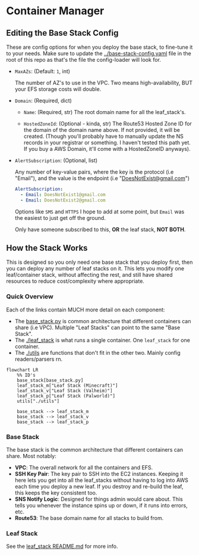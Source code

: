 # Container Manager

## Editing the Base Stack Config

These are config options for when you deploy the base stack, to fine-tune it to your needs. Make sure to update the [../base-stack-config.yaml](../base-stack-config.yaml) file in the root of this repo as that's the file the config-loader will look for.

- `MaxAZs`: (Default: `1`, int)

  The number of AZ's to use in the VPC. Two means high-availability, BUT your EFS storage costs will double.

- `Domain`: (Required, dict)

  - `Name`: (Required, str)
    The root domain name for all the leaf_stack's.

  - `HostedZoneId`: (Optional - kinda, str)
    The Route53 Hosted Zone ID for the domain of the domain name above. If not provided, it will be created. (Though you'll probably have to manually update the NS records in your registrar or something. I haven't tested this path yet. If you buy a AWS Domain, it'll come with a HostedZoneID anyways).

- `AlertSubscription`: (Optional, list)

  Any number of key-value pairs, where the key is the protocol (i.e "Email"), and the value is the endpoint (i.e "DoesNotExist@gmail.com")

    ```yaml
    AlertSubscription:
      - Email: DoesNotExist1@gmail.com
      - Email: DoesNotExist2@gmail.com
    ```

    Options like `SMS` and `HTTPS` I hope to add at some point, but `Email` was the easiest to just get off the ground.

    Only have someone subscribed to this, **OR** the leaf stack, **NOT BOTH**.

## How the Stack Works

This is designed so you only need one base stack that you deploy first, then you can deploy any number of leaf stacks on it. This lets you modify one leaf/container stack, without affecting the rest, and still have shared resources to reduce cost/complexity where appropriate.

### Quick Overview

Each of the links contain MUCH more detail on each component:

- The [base_stack.py](./base_stack.py) is common architecture that different containers can share (i.e VPC). Multiple "Leaf Stacks" can point to the same "Base Stack".
- The [./leaf_stack](./leaf_stack/README.md) is what runs a single container. One `leaf_stack` for one container.
- The [./utils](./utils/README.md) are functions that don't fit in the other two. Mainly config readers/parsers rn.

```mermaid
flowchart LR
    %% ID's
    base_stack[base_stack.py]
    leaf_stack_m["Leaf Stack (Minecraft)"]
    leaf_stack_v["Leaf Stack (Valheim)"]
    leaf_stack_p["Leaf Stack (Palworld)"]
    utils["./utils"]

    base_stack --> leaf_stack_m
    base_stack --> leaf_stack_v
    base_stack --> leaf_stack_p
```

### Base Stack

The base stack is the common architecture that different containers can share. Most notably:

- **VPC**: The overall network for all the containers and EFS.
- **SSH Key Pair**: The key pair to SSH into the EC2 instances. Keeping it here lets you get into all the leaf_stacks without having to log into AWS each time you deploy a new leaf. If you destroy and re-build the leaf, this keeps the key consistent too.
- **SNS Notify Logic**: Designed for things admin would care about. This tells you whenever the instance spins up or down, if it runs into errors, etc.
- **Route53**: The base domain name for all stacks to build from.

### Leaf Stack

See the [leaf_stack README.md](./leaf_stack/README.md) for more info.  
